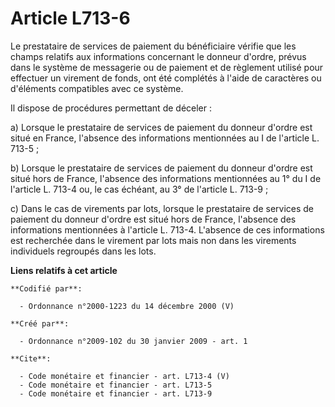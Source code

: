 # Article L713-6

Le prestataire de services de paiement du bénéficiaire vérifie que les champs relatifs aux informations concernant le donneur
d'ordre, prévus dans le système de messagerie ou de paiement et de règlement utilisé pour effectuer un virement de fonds, ont
été complétés à l'aide de caractères ou d'éléments compatibles avec ce système. 

Il dispose de procédures permettant de déceler : 

a) Lorsque le prestataire de services de paiement du donneur d'ordre est situé en France, l'absence des informations
mentionnées au I de l'article L. 713-5 ; 

b) Lorsque le prestataire de services de paiement du donneur d'ordre est situé hors de France, l'absence des informations
mentionnées au 1° du I de l'article L. 713-4 ou, le cas échéant, au 3° de l'article L. 713-9 ; 

c) Dans le cas de virements par lots, lorsque le prestataire de services de paiement du donneur d'ordre est situé hors de
France, l'absence des informations mentionnées à l'article L. 713-4. L'absence de ces informations est recherchée dans le
virement par lots mais non dans les virements individuels regroupés dans les lots.

**Liens relatifs à cet article**

	**Codifié par**:

	  - Ordonnance n°2000-1223 du 14 décembre 2000 (V)

	**Créé par**:

	  - Ordonnance n°2009-102 du 30 janvier 2009 - art. 1

	**Cite**:

	  - Code monétaire et financier - art. L713-4 (V)
	  - Code monétaire et financier - art. L713-5
	  - Code monétaire et financier - art. L713-9
